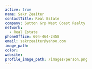 ```yaml
---
active: true
name: Sakr Zeaiter
contactTitle: Real Estate
company: Sutton Grp West Coast Realty
network:
  - Real Estate
phoneOffice: 604-464-2458
email: sakrzeaiter@yahoo.com
image_path:
color:
website:
profile_image_path: /images/person.png
---
```



